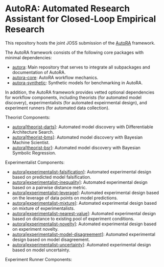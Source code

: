 # AutoRA: Automated Research Assistant for Closed-Loop Empirical Research

This repository hosts the joint JOSS submission of the [AutoRA](https://github.com/AutoResearch/autora) framework.

The AutoRA framework consists of the following core packages with minimal dependencies:
- [autora](https://github.com/AutoResearch/autora): Main repository that serves to integrate all subpackages and documentation of AutoRA.
- [autora-core](https://github.com/AutoResearch/autora): AutoRA workflow mechanics.
- [autora-synthetic](https://github.com/AutoResearch/autora): Synthetic models for benchmarking in AutoRA.

In addition, the AutoRA framework provides vetted optional dependencies for workflow components, including theorists (for automated model discovery), experimentalists (for automated expeirmental design), and experiment runners (for automated data collection).

Theorist Components:
- [autora[theorist-darts]](https://github.com/AutoResearch/autora-theorist-darts): Automated model discovery with Differentiable Architecture Search. 
- [autora[theorist-bms]](https://github.com/AutoResearch/autora-theorist-bms): Automated model discovery with Bayesian Machine Scientist.
- [autora[theorist-bsr]](https://github.com/AutoResearch/autora-theorist-sr): Automated model discovery with Bayesian Symbolic Regression.

Experimentalist Components:
- [autora[experimentalist-falsification]](https://github.com/AutoResearch/autora-experimentalist-uncertainty): Automated experimental design based on predicted model falsification.
- [autora[experimentalist-inequality]](https://github.com/AutoResearch/autora-experimentalist-inequality): Automated experimental design based on a pairwise distance metric.
- [autora[experimentalist-leverage]](https://github.com/AutoResearch/autora-experimentalist-uncertainty): Automated experimental design based on the leverage of data points on model predictions.
- [autora[experimentalist-mixture]](https://github.com/AutoResearch/autora-experimentalist-uncertainty): Automated experimental design based on mixture of  experimentalists.
- [autora[experimentalist-nearest-value]](https://github.com/AutoResearch/autora-experimentalist-nearest-value): Automated experimental design based on distance to existing pool of experiment conditions.
- [autora[experimentalist-novelty]](https://github.com/AutoResearch/autora-experimentalist-novelty): Automated experimental design based on experiment novelty.
- [autora[experimentalist-model-disagreement]](https://github.com/AutoResearch/autora-experimentalist-model-disagreement): Automated experimental design based on model disagreement.
- [autora[experimentalist-uncertainty]](https://github.com/AutoResearch/autora-experimentalist-uncertainty): Automated experimental design based on model uncertainty.

Experiment Runner Components:


